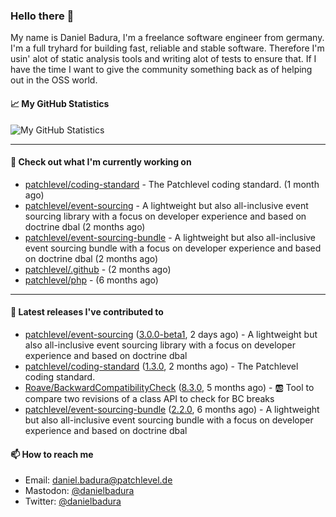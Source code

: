 ### Hello there 👋

My name is Daniel Badura, I'm a freelance software engineer from germany. I'm a full tryhard for building fast, reliable and stable software. 
Therefore I'm usin' alot of static analysis tools and writing alot of tests to ensure that. If I have the time I want to give the community something back as of helping out in the OSS world.

#### 📈 My GitHub Statistics

![My GitHub Statistics](https://github-readme-stats.vercel.app/api?username=DanielBadura&show_icons=true&count_private=true&hide_title=true)

---

#### 👷 Check out what I'm currently working on

- [patchlevel/coding-standard](https://github.com/patchlevel/coding-standard) - The Patchlevel coding standard. (1 month ago)
- [patchlevel/event-sourcing](https://github.com/patchlevel/event-sourcing) - A lightweight but also all-inclusive event sourcing library with a focus on developer experience and based on doctrine dbal (2 months ago)
- [patchlevel/event-sourcing-bundle](https://github.com/patchlevel/event-sourcing-bundle) - A lightweight but also all-inclusive event sourcing bundle with a focus on developer experience and based on doctrine dbal (2 months ago)
- [patchlevel/.github](https://github.com/patchlevel/.github) -  (2 months ago)
- [patchlevel/php](https://github.com/patchlevel/php) -  (6 months ago)

---

#### 🔭 Latest releases I've contributed to

- [patchlevel/event-sourcing](https://github.com/patchlevel/event-sourcing) ([3.0.0-beta1](https://github.com/patchlevel/event-sourcing/releases/tag/3.0.0-beta1), 2 days ago) - A lightweight but also all-inclusive event sourcing library with a focus on developer experience and based on doctrine dbal
- [patchlevel/coding-standard](https://github.com/patchlevel/coding-standard) ([1.3.0](https://github.com/patchlevel/coding-standard/releases/tag/1.3.0), 2 months ago) - The Patchlevel coding standard.
- [Roave/BackwardCompatibilityCheck](https://github.com/Roave/BackwardCompatibilityCheck) ([8.3.0](https://github.com/Roave/BackwardCompatibilityCheck/releases/tag/8.3.0), 5 months ago) - :ab: Tool to compare two revisions of a class API to check for BC breaks
- [patchlevel/event-sourcing-bundle](https://github.com/patchlevel/event-sourcing-bundle) ([2.2.0](https://github.com/patchlevel/event-sourcing-bundle/releases/tag/2.2.0), 6 months ago) - A lightweight but also all-inclusive event sourcing bundle with a focus on developer experience and based on doctrine dbal

#### 📫 How to reach me

- Email: [daniel.badura@patchlevel.de](mailto:daniel.badura@patchlevel.de)
- Mastodon: <a rel="me" href="https://phpc.social/@danielbadura">@danielbadura</a>
- Twitter: [@danielbadura](https://twitter.com/danielbadura)
